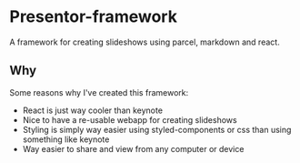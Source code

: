 # Presentor-framework

A framework for creating slideshows using parcel, markdown and react.

## Why

Some reasons why I've created this framework:

* React is just way cooler than keynote
* Nice to have a re-usable webapp for creating slideshows
* Styling is simply way easier using styled-components or css than using something like keynote
* Way easier to share and view from any computer or device
